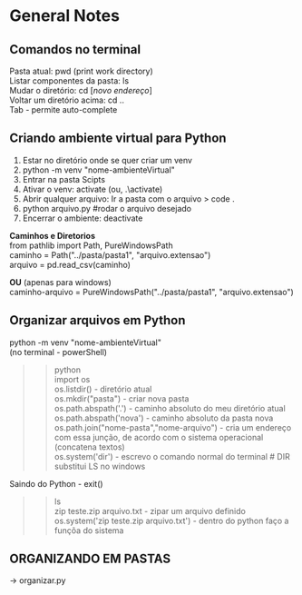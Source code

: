 # General Notes

## Comandos no terminal

Pasta atual: pwd (print work directory)  
Listar componentes da pasta: ls  
Mudar o diretório: cd [*novo endereço*]  
Voltar um diretório acima: cd ..  
Tab - permite auto-complete  

## Criando ambiente virtual para Python

1. Estar no diretório onde se quer criar um venv
2. python -m venv "nome-ambienteVirtual"
3. Entrar na pasta Scipts
4. Ativar o venv: activate  (ou, .\activate)
5. Abrir qualquer arquivo: Ir a pasta com o arquivo > code .
6. python arquivo.py #rodar o arquivo desejado
7. Encerrar o ambiente: deactivate
  
**Caminhos e Diretorios**  
from pathlib import Path, PureWindowsPath  
caminho = Path("../pasta/pasta1", "arquivo.extensao")  
arquivo = pd.read_csv(caminho)  
  
**OU** (apenas para windows)  
caminho-arquivo = PureWindowsPath("../pasta/pasta1", "arquivo.extensao")  

## Organizar arquivos em Python

python -m venv "nome-ambienteVirtual"  
(no terminal - powerShell)  
>> python  
>> import os  
>> os.listdir() - diretório atual  
>> os.mkdir("pasta") - criar nova pasta  
>> os.path.abspath('.') - caminho absoluto do meu diretório atual  
>> os.path.abspath('nova') - caminho absoluto da pasta nova  
>> os.path.join("nome-pasta","nome-arquivo") - cria um endereço com essa junção, de acordo com o sistema operacional (concatena textos)  
>> os.system('dir') - escrevo o comando normal do terminal  # DIR substitui LS no windows  
  
Saindo do Python - exit()  
>> ls  
>> zip teste.zip arquivo.txt - zipar um arquivo definido  
>> os.system('zip teste.zip arquivo.txt') - dentro do python faço a funçõa do sistema  
  
## ORGANIZANDO EM PASTAS

-> organizar.py  
